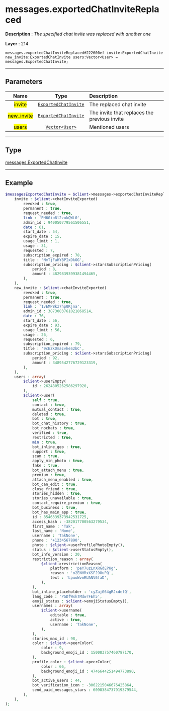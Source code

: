 # messages.exportedChatInviteReplaced

**Description** : *The specified chat invite was replaced with another one*

**Layer** : 214

```tl
messages.exportedChatInviteReplaced#222600ef invite:ExportedChatInvite new_invite:ExportedChatInvite users:Vector<User> = messages.ExportedChatInvite;
```

---

## Parameters

| Name | Type | Description |
| :---: | :---: | :--- |
| <mark>invite</mark> | [`ExportedChatInvite`](type/ExportedChatInvite) | The replaced chat invite |
| <mark>new_invite</mark> | [`ExportedChatInvite`](type/ExportedChatInvite) | The invite that replaces the previous invite |
| <mark>users</mark> | [`Vector<User>`](type/User) | Mentioned users |

---

## Type

[messages.ExportedChatInvite](type/messages.ExportedChatInvite)

---

## Example

```php
$messagesExportedChatInvite = $client->messages->exportedChatInviteReplaced(
	invite : $client->chatInviteExported(
		revoked : true,
		permanent : true,
		request_needed : true,
		link : 'PH6Gio8l2zukQWL0',
		admin_id : 940050779561506551,
		date : 61,
		start_date : 54,
		expire_date : 15,
		usage_limit : 1,
		usage : 31,
		requested : 7,
		subscription_expired : 78,
		title : 'NmTjFaHYBPIxDkOG',
		subscription_pricing : $client->starsSubscriptionPricing(
			period : 8,
			amount : 4829839399381494465,
		),
	),
	new_invite : $client->chatInviteExported(
		revoked : true,
		permanent : true,
		request_needed : true,
		link : '1vEMP8kz7hp0Kjna',
		admin_id : 3873083761021868514,
		date : 76,
		start_date : 56,
		expire_date : 93,
		usage_limit : 56,
		usage : 26,
		requested : 6,
		subscription_expired : 79,
		title : '9cEZkOmazvheS2bC',
		subscription_pricing : $client->starsSubscriptionPricing(
			period : 92,
			amount : 3489542776729123319,
		),
	),
	users : array(
		$client->userEmpty(
			id : 2624805262586297920,
		),
		$client->user(
			self : true,
			contact : true,
			mutual_contact : true,
			deleted : true,
			bot : true,
			bot_chat_history : true,
			bot_nochats : true,
			verified : true,
			restricted : true,
			min : true,
			bot_inline_geo : true,
			support : true,
			scam : true,
			apply_min_photo : true,
			fake : true,
			bot_attach_menu : true,
			premium : true,
			attach_menu_enabled : true,
			bot_can_edit : true,
			close_friend : true,
			stories_hidden : true,
			stories_unavailable : true,
			contact_require_premium : true,
			bot_business : true,
			bot_has_main_app : true,
			id : 8546339373942531725,
			access_hash : -382017700563279534,
			first_name : 'Tak',
			last_name : 'None',
			username : 'TakNone',
			phone : '+1234567890',
			photo : $client->userProfilePhotoEmpty(),
			status : $client->userStatusEmpty(),
			bot_info_version : 20,
			restriction_reason : array(
				$client->restrictionReason(
					platform : 'peY7uzLnXRGdEPKg',
					reason : 'o2ENHRxXSFJ98uPQ',
					text : 'LpuoWvmRUANV6faD',
				),
			),
			bot_inline_placeholder : 'cyZajG64gRJxdefQ',
			lang_code : 'PGDfWxkTMdwrFEh5',
			emoji_status : $client->emojiStatusEmpty(),
			usernames : array(
				$client->username(
					editable : true,
					active : true,
					username : 'TakNone',
				),
			),
			stories_max_id : 98,
			color : $client->peerColor(
				color : 9,
				background_emoji_id : 150083757460787170,
			),
			profile_color : $client->peerColor(
				color : 66,
				background_emoji_id : 4746644251494773890,
			),
			bot_active_users : 44,
			bot_verification_icon : -3062215046676425864,
			send_paid_messages_stars : 6098384737919379544,
		),
	),
);
```